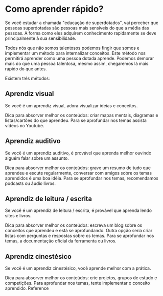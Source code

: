 # Como aprender rápido?
Se você estudar a chamada "educação de superdotados", vai perceber que pessoas superdotadas são pessoas mais sensíveis do que a média das pessoas. A forma como eles adquirem conhecimento rapidamente se deve principalmente à sua sensibilidade. 

Todos nós que não somos talentosos podemos fingir que somos e implementar um método para internalizar conceitos. Este método nos permitirá aprender como uma pessoa dotada aprende. Podemos demorar mais do que uma pessoa talentosa, mesmo assim, chegaremos lá mais rápido do que antes. 

Existem três métodos:

## Aprendiz visual
Se você é um aprendiz visual, adora visualizar ideias e conceitos. 

Dica para absorver melhor os conteúdos: criar mapas mentais, diagramas e listas/cartões do que aprendeu. Para se aprofundar nos temas assista vídeos no Youtube.

## Aprendiz auditivo
Se você é um aprendiz auditivo, é provável que aprenda melhor ouvindo alguém falar sobre um assunto.

Dica para absorver melhor os conteúdos: grave um resumo de tudo que aprendeu e escute regularmente, conversar com amigos sobre os temas aprendidos é uma boa idéia. Para se aprofundar nos temas, recomendamos podcasts ou áudio livros.

## Aprendiz de leitura / escrita
Se você é um aprendiz de leitura / escrita, é provável que aprenda lendo sites e livros.

Dica para absorver melhor os conteúdos: escreva um blog sobre os conceitos que aprendeu e está se aprofundando. Outra opção seria criar listas com perguntas e respostas sobre os temas. Para se aprofundar nos temas, a documentação oficial da ferramenta ou livros.

## Aprendiz cinestésico
Se você é um aprendiz cinestésico, você aprende melhor com a prática.

Dica para absorver melhor os conteúdos: crie projetos, grupos de estudo e competições. Para aprofundar nos temas, tente implementar o conceito aprendido.
Reference
